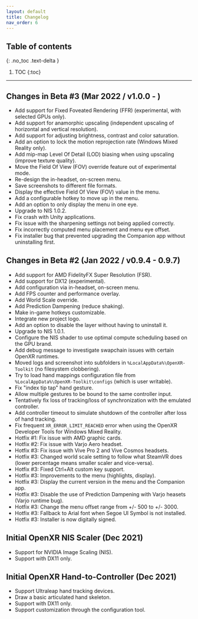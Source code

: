 ```yaml
---
layout: default
title: Changelog
nav_order: 6
---
```


## Table of contents
{: .no_toc .text-delta }

1. TOC
{:toc}

---

## Changes in Beta #3 (Mar 2022 / v1.0.0 - )

- Add support for Fixed Foveated Rendering (FFR) (experimental, with selected GPUs only).
- Add support for anamorphic upscaling (independent upscaling of horizontal and vertical resolution).
- Add support for adjusting brightness, contrast and color saturation.
- Add an option to lock the motion reprojection rate (Windows Mixed Reality only).
- Add mip-map Level Of Detail (LOD) biasing when using upscaling (improve texture quality).
- Move the Field Of View (FOV) override feature out of experimental mode.
- Re-design the in-headset, on-screen menu.
- Save screenshots to different file formats.
- Display the effective Field Of View (FOV) value in the menu.
- Add a configurable hotkey to move up in the menu.
- Add an option to only display the menu in one eye.
- Upgrade to NIS 1.0.2.
- Fix crash with Unity applications.
- Fix issue with the sharpening settings not being applied correctly.
- Fix incorrectly computed menu placement and menu eye offset.
- Fix installer bug that prevented upgrading the Companion app without uninstalling first.

## Changes in Beta #2 (Jan 2022 / v0.9.4 - 0.9.7)

- Add support for AMD FidelityFX Super Resolution (FSR).
- Add support for DX12 (experimental).
- Add configuration via in-headset, on-screen menu.
- Add FPS counter and performance overlay.
- Add World Scale override.
- Add Prediction Dampening (reduce shaking).
- Make in-game hotkeys customizable.
- Integrate new project logo.
- Add an option to disable the layer without having to uninstall it.
- Upgrade to NIS 1.0.1.
- Configure the NIS shader to use optimal compute scheduling based on the GPU brand.
- Add debug message to investigate swapchain issues with certain OpenXR runtimes.
- Moved logs and screenshot into subfolders in `%LocalAppData%\OpenXR-Toolkit` (no filesystem clobbering).
- Try to load hand mappings configuration file from `%LocalAppData%\OpenXR-Toolkit\configs` (which is user writable).
- Fix "index tip tap" hand gesture.
- Allow multiple gestures to be bound to the same controller input.
- Tentatively fix loss of tracking/loss of synchronization with the emulated controller.
- Add controller timeout to simulate shutdown of the controller after loss of hand tracking.
- Fix frequent `XR_ERROR_LIMIT_REACHED` error when using the OpenXR Developer Tools for Windows Mixed Reality.
- Hotfix #1: Fix issue with AMD graphic cards.
- Hotfix #2: Fix issue with Varjo Aero headset.
- Hotfix #3: Fix issue with Vive Pro 2 and Vive Cosmos headsets.
- Hotfix #3: Changed world scale setting to follow what SteamVR does (lower percentage means smaller scaler and vice-versa).
- Hotfix #3: Fixed Ctrl+Alt custom key support.
- Hotfix #3: Improvements to the menu (highlights, display).
- Hotfix #3: Display the current version in the menu and the Companion app.
- Hotfix #3: Disable the use of Prediction Dampening with Varjo heasets (Varjo runtime bug).
- Hotfix #3: Change the menu offset range from +/- 500 to +/- 3000.
- Hotfix #3: Fallback to Arial font when Segoe UI Symbol is not installed.
- Hotfix #3: Installer is now digitally signed.

## Initial OpenXR NIS Scaler (Dec 2021)

- Support for NVIDIA Image Scaling (NIS).
- Support with DX11 only.

## Initial OpenXR Hand-to-Controller (Dec 2021)

- Support Ultraleap hand tracking devices.
- Draw a basic articulated hand skeleton.
- Support with DX11 only.
- Support customization through the configuration tool.
